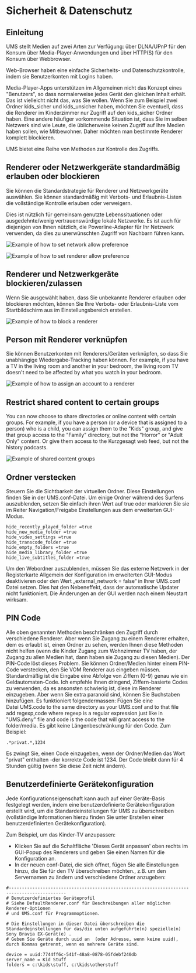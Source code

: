 # Sicherheit & Datenschutz

## Einleitung

UMS stellt Medien auf zwei Arten zur Verfügung: über DLNA/UPnP für den Konsum über Media-Player-Anwendungen und über HTTP(S) für den Konsum über Webbrowser.

Web-Browser haben eine einfache Sicherheits- und Datenschutzkontrolle, indem sie Benutzerkonten mit Logins haben.

Media-Player-Apps unterstützen im Allgemeinen nicht das Konzept eines "Benutzers", so dass normalerweise jedes Gerät den gleichen Inhalt erhält. Das ist vielleicht nicht das, was Sie wollen. Wenn Sie zum Beispiel zwei Ordner kids_sicher und kids_unsicher haben, möchten Sie eventuell, dass die Renderer im Kinderzimmer nur Zugriff auf den kids_sicher Ordner haben. Eine andere häufiger vorkommende Situation ist, dass Sie im selben Netzwerk sind wie Leute, die üblicherweise keinen Zugriff auf Ihre Medien haben sollen, wie Mitbewohner. Daher möchten man bestimmte Renderer komplett blockieren.

UMS bietet eine Reihe von Methoden zur Kontrolle des Zugriffs.

## Renderer oder Netzwerkgeräte standardmäßig erlauben oder blockieren
Sie können die Standardstrategie für Renderer und Netzwerkgeräte auswählen. Sie können standardmäßig mit Verbots- und Erlaubnis-Listen die vollständige Kontrolle erlauben oder verweigern.

Dies ist nützlich für gemeinsam genutzte Lebenssituationen oder ausgedehnte/wenig vertrauenswürdige lokale Netzwerke. Es ist auch für diejenigen von Ihnen nützlich, die Powerline-Adapter für Ihr Netzwerk verwenden, da dies zu unerwünschten Zugriff von Nachbarn führen kann.

![Example of how to set network allow preference](@site/docs/img/whats-new-in-v14-network-allowblock-preference.png)

![Example of how to set renderer allow preference](@site/docs/img/whats-new-in-v14-renderer-allow-preference.png)

## Renderer und Netzwerkgeräte blockieren/zulassen

Wenn Sie ausgewählt haben, dass Sie unbekannte Renderer erlauben oder blockieren möchten, können Sie Ihre Verbots- oder Erlaubnis-Liste vom Startbildschirm aus im Einstellungsbereich erstellen.

![Example of how to block a renderer](@site/docs/img/whats-new-in-v14-block-renderer.png)

## Person mit Renderer verknüpfen

Sie können Benutzerkonten mit Renderers/Geräten verknüpfen, so dass Sie unabhängige Wiedergabe-Tracking haben können. For example, if you have a TV in the living room and another in your bedroom, the living room TV doesn't need to be affected by what you watch in your bedroom.

![Example of how to assign an account to a renderer](@site/docs/img/whats-new-in-v14-assign-account-to-renderer.png)

## Restrict shared content to certain groups

You can now choose to share directories or online content with certain groups. For example, if you have a person (or a device that is assigned to a person) who is a child, you can assign them to the "Kids" group, and give that group access to the "Family" directory, but not the "Horror" or "Adult Only" content. Or give them access to the Kurzgesagt web feed, but not the history podcasts.

![Example of shared content groups](@site/docs/img/whats-new-in-v14-shared-content-group.png)

## Ordner verstecken

Steuern Sie die Sichtbarkeit der virtuellen Ordner. Diese Einstellungen finden Sie in der UMS.conf-Datei. Um einige Ordner während des Surfens auszublenden, setzen Sie einfach ihren Wert auf true oder markieren Sie sie im Reiter Navigation/Freigabe Einstellungen aus dem erweiterten GUI-Modus.

```
hide_recently_played_folder =true
hide_new_media_folder =true
hide_video_settings =true
hide_transcode_folder =true
hide_empty_folders =true
hide_media_library_folder =true
hide_live_subtitles_folder =true
```

Um den Webordner auszublenden, müssen Sie das externe Netzwerk in der Registerkarte Allgemein der Konfiguration im erweiterten GUI-Modus deaktivieren oder den Wert „external_network = false“ in Ihrer UMS.conf Datei setzen. Dies hat den Nebeneffekt, dass der automatische Updater nicht funktioniert. Die Änderungen an der GUI werden nach einem Neustart wirksam.

## PIN Code

Alle oben genannten Methoden beschränken den Zugriff durch verschiedene Renderer. Aber wenn Sie Zugang zu einem Renderer erhalten, dem es erlaubt ist, einen Ordner zu sehen, werden Ihnen diese Methoden nicht helfen (wenn die Kinder Zugang zum Wohnzimmer TV haben, der Zugang zu allen Medien hat, dann haben sie Zugang zu diesen Medien). Der PIN-Code löst dieses Problem. Sie können Ordner/Medien hinter einem PIN-Code verstecken, den Sie VOM Renderer aus eingeben müssen. Standardmäßig ist die Eingabe eine Abfolge von Ziffern (0-9) genau wie ein Geldautomaten-Code. Ich empfehle Ihnen dringend, Ziffern-basierte Codes zu verwenden, da es ansonsten schwierig ist, diese im Renderer einzugeben. Aber wenn Sie extra paranoid sind, können Sie Buchstaben hinzufügen. Es funktioniert folgendermassen: Fügen Sie eine Datei UMS.code to the same directory as your UMS.conf and to that file add regexp,code where regexp is a regular expression just like in "UMS.deny" file and code is the code that will grant access to the folder/media. Es gibt keine Längenbeschränkung für den Code. Zum Beispiel:
```
.*privat.*,1234
```

Es zwingt Sie, einen Code einzugeben, wenn der Ordner/Medien das Wort "privat" enthalten -der korrekte Code ist 1234. Der Code bleibt dann für 4 Stunden gültig (wenn Sie diese Zeit nicht ändern).

## Benutzerdefinierte Gerätekonfiguration

Jede Konfigurationseigenschaft kann auch auf einer Geräte-Basis festgelegt werden, indem eine benutzerdefinierte Gerätekonfiguration erstellt wird, um die Standardeinstellungen für UMS zu überschreiben (vollständige Informationen hierzu finden Sie unter Erstellen einer benutzerdefinierten Gerätekonfiguration).

Zum Beispiel, um das Kinder-TV anzupassen:
- Klicken Sie auf die Schaltfläche 'Dieses Gerät anpassen' oben rechts im GUI-Popup des Renderers und geben Sie einen Namen für die Konfiguration an.
- In der neuen conf-Datei, die sich öffnet, fügen Sie alle Einstellungen hinzu, die Sie für den TV überschreiben möchten., z.B. um den Servernamen zu ändern und verschiedene Ordner anzugeben:
```
#--------------------------------------------------------------------------------------------
# Benutzerdefiniertes Geräteprofil
# Siehe DefaultRenderer.conf für Beschreibungen aller möglichen Renderer-Optionen
# und UMS.conf für Programmoptionen.

# Die Einstellungen in dieser Datei überschreiben die Standardeinstellungen für das/die unten aufgeführte(n) spezielle(n) Sony Bravia EX-Gerät(e) .
# Geben Sie Geräte durch uuid an  (oder Adresse, wenn keine uuid), durch Kommas getrennt, wenn es mehrere Geräte sind.

device = uuid:7744ff6c-541f-48a8-0878-05fdebf240db
server_name = Kid Stuff
folders = c:\kids\stuff, c:\kids\otherstuff
```
